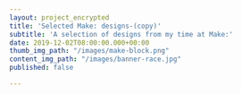 ```yaml
---
layout: project_encrypted
title: 'Selected Make: designs-(copy)'
subtitle: 'A selection of designs from my time at Make:'
date: 2019-12-02T08:00:00.000+00:00
thumb_img_path: "/images/make-block.png"
content_img_path: "/images/banner-race.jpg"
published: false

---
```

